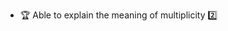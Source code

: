* <span id="outcome-associations-multiplicity-one">:trophy: Able to explain the meaning of multiplicity :two:</span>
